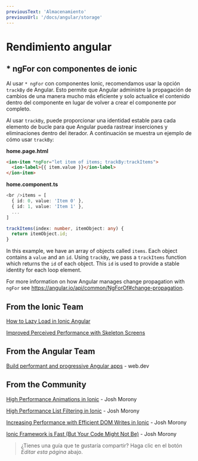 ```yaml
---
previousText: 'Almacenamiento'
previousUrl: '/docs/angular/storage'
---
```


# Rendimiento angular

## * ngFor con componentes de ionic

Al usar ` * ngFor ` con componentes Ionic, recomendamos usar la opción ` trackBy ` de Angular. Esto permite que Angular administre la propagación de cambios de una manera mucho más eficiente y solo actualice el contenido dentro del componente en lugar de volver a crear el componente por completo.

Al usar ` trackBy `, puede proporcionar una identidad estable para cada elemento de bucle para que Angular pueda rastrear inserciones y eliminaciones dentro del iterador. A continuación se muestra un ejemplo de cómo usar `trackBy`:

**home.page.html**

```html
<ion-item *ngFor="let item of items; trackBy:trackItems">
  <ion-label>{{ item.value }}</ion-label>
</ion-item>
```

**home.component.ts**

```typescript
<br />items = [
  { id: 0, value: 'Item 0' },
  { id: 1, value: 'Item 1' },
  ...
]

trackItems(index: number, itemObject: any) {
  return itemObject.id;
}
```

In this example, we have an array of objects called `items`. Each object contains a `value` and an `id`. Using `trackBy`, we pass a `trackItems` function which returns the `id` of each object. This `id` is used to provide a stable identity for each loop element.

For more information on how Angular manages change propagation with `ngFor` see https://angular.io/api/common/NgForOf#change-propagation.

## From the Ionic Team

[How to Lazy Load in Ionic Angular](https://ionicframework.com/blog/how-to-lazy-load-in-ionic-angular/)

[Improved Perceived Performance with Skeleton Screens](https://ionicframework.com/blog/improved-perceived-performance-with-skeleton-screens/)

## From the Angular Team

[Build performant and progressive Angular apps](https://web.dev/angular) - web.dev

## From the Community

[High Performance Animations in Ionic](https://www.joshmorony.com/high-performance-animations-in-ionic/) - Josh Morony

[High Performance List Filtering in Ionic](https://www.joshmorony.com/high-performance-list-filtering-in-ionic-2/) - Josh Morony

[Increasing Performance with Efficient DOM Writes in Ionic](https://www.joshmorony.com/increasing-performance-with-efficient-dom-writes-in-ionic-2/) - Josh Morony

[Ionic Framework is Fast (But Your Code Might Not Be)](https://www.joshmorony.com/ionic-framework-is-fast-but-your-code-might-not-be/) - Josh Morony

> ¿Tienes una guía que te gustaría compartir? Haga clic en el botón *Editar esta página* abajo.